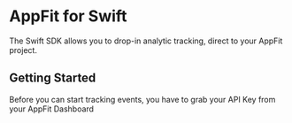 # AppFit for Swift

The Swift SDK allows you to drop-in analytic tracking, direct to your AppFit project.

## Getting Started

Before you can start tracking events, you have to grab your API Key from your AppFit Dashboard
